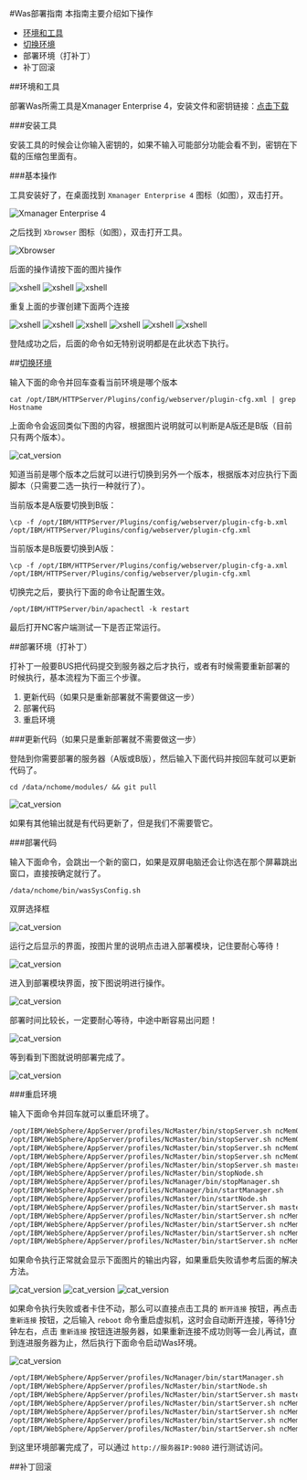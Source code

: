 #Was部署指南
本指南主要介绍如下操作

 - [环境和工具](#环境和工具)
 - [切换环境](#bbc)
 - 部署环境（打补丁）
 - 补丁回滚

##环境和工具

部署Was所需工具是Xmanager Enterprise 4，安装文件和密钥链接：<a href="xmanager.zip?raw=true">点击下载</a>

###安装工具

安装工具的时候会让你输入密钥的，如果不输入可能部分功能会看不到，密钥在下载的压缩包里面有。

###基本操作

工具安装好了，在桌面找到 `Xmanager Enterprise 4` 图标（如图），双击打开。

![Xmanager Enterprise 4](desktop.png)

之后找到 `Xbrowser` 图标（如图），双击打开工具。

![Xbrowser](tool.png)

后面的操作请按下面的图片操作

![xshell](new_xshell.png)
![xshell](new_xshell2.png)
![xshell](new_xshell3.png)

重复上面的步骤创建下面两个连接

![xshell](new_xshell4.png)
![xshell](new_xshell5.png)
![xshell](open_xshell.png)
![xshell](login_xshell_username.png)
![xshell](login_xshell_password.png)
![xshell](login_success.jpg)

登陆成功之后，后面的命令如无特别说明都是在此状态下执行。

##[切换环境](id:bbc)

输入下面的命令并回车查看当前环境是哪个版本

`cat /opt/IBM/HTTPServer/Plugins/config/webserver/plugin-cfg.xml | grep Hostname`

上面命令会返回类似下图的内容，根据图片说明就可以判断是A版还是B版（目前只有两个版本）。

![cat_version](cat_version.png)

知道当前是哪个版本之后就可以进行切换到另外一个版本，根据版本对应执行下面脚本（只需要二选一执行一种就行了）。

当前版本是A版要切换到B版：

`\cp -f /opt/IBM/HTTPServer/Plugins/config/webserver/plugin-cfg-b.xml /opt/IBM/HTTPServer/Plugins/config/webserver/plugin-cfg.xml`

当前版本是B版要切换到A版：

`\cp -f /opt/IBM/HTTPServer/Plugins/config/webserver/plugin-cfg-a.xml /opt/IBM/HTTPServer/Plugins/config/webserver/plugin-cfg.xml`

切换完之后，要执行下面的命令让配置生效。

`/opt/IBM/HTTPServer/bin/apachectl -k restart`

最后打开NC客户端测试一下是否正常运行。

##部署环境（打补丁）

打补丁一般要BUS把代码提交到服务器之后才执行，或者有时候需要重新部署的时候执行，基本流程为下面三个步骤。

 1. 更新代码（如果只是重新部署就不需要做这一步）
 2. 部署代码
 3. 重启环境

###更新代码（如果只是重新部署就不需要做这一步）

登陆到你需要部署的服务器（A版或B版），然后输入下面代码并按回车就可以更新代码了。

`cd /data/nchome/modules/ && git pull`

![cat_version](update_code.jpg)

如果有其他输出就是有代码更新了，但是我们不需要管它。

###部署代码

输入下面命令，会跳出一个新的窗口，如果是双屏电脑还会让你选在那个屏幕跳出窗口，直接按确定就行了。

`/data/nchome/bin/wasSysConfig.sh`

双屏选择框

![cat_version](two_screen.png)

运行之后显示的界面，按图片里的说明点击进入部署模块，记住要耐心等待！

![cat_version](enter_deploy.png)

进入到部署模块界面，按下图说明进行操作。

![cat_version](deploy.png)

部署时间比较长，一定要耐心等待，中途中断容易出问题！

![cat_version](deploying.png)

等到看到下图就说明部署完成了。

![cat_version](deploy_finsh.png)

###重启环境

输入下面命令并回车就可以重启环境了。

```sh
/opt/IBM/WebSphere/AppServer/profiles/NcMaster/bin/stopServer.sh ncMem04
/opt/IBM/WebSphere/AppServer/profiles/NcMaster/bin/stopServer.sh ncMem03
/opt/IBM/WebSphere/AppServer/profiles/NcMaster/bin/stopServer.sh ncMem02
/opt/IBM/WebSphere/AppServer/profiles/NcMaster/bin/stopServer.sh ncMem01
/opt/IBM/WebSphere/AppServer/profiles/NcMaster/bin/stopServer.sh master
/opt/IBM/WebSphere/AppServer/profiles/NcMaster/bin/stopNode.sh
/opt/IBM/WebSphere/AppServer/profiles/NcManager/bin/stopManager.sh
/opt/IBM/WebSphere/AppServer/profiles/NcManager/bin/startManager.sh
/opt/IBM/WebSphere/AppServer/profiles/NcMaster/bin/startNode.sh
/opt/IBM/WebSphere/AppServer/profiles/NcMaster/bin/startServer.sh master
/opt/IBM/WebSphere/AppServer/profiles/NcMaster/bin/startServer.sh ncMem01
/opt/IBM/WebSphere/AppServer/profiles/NcMaster/bin/startServer.sh ncMem02
/opt/IBM/WebSphere/AppServer/profiles/NcMaster/bin/startServer.sh ncMem03
/opt/IBM/WebSphere/AppServer/profiles/NcMaster/bin/startServer.sh ncMem04
```

如果命令执行正常就会显示下面图片的输出内容，如果重启失败请参考后面的解决方法。

![cat_version](reboo_was1.png)
![cat_version](reboo_was2.png)
![cat_version](reboo_was3.png)

如果命令执行失败或者卡住不动，那么可以直接点击工具的 `断开连接`  按钮，再点击 `重新连接` 按钮，之后输入 `reboot` 命令重启虚拟机，这时会自动断开连接，等待1分钟左右，点击 `重新连接` 按钮连进服务器，如果重新连接不成功则等一会儿再试，直到连进服务器为止，然后执行下面命令启动Was环境。

![cat_version](reboot.png)

```sh
/opt/IBM/WebSphere/AppServer/profiles/NcManager/bin/startManager.sh
/opt/IBM/WebSphere/AppServer/profiles/NcMaster/bin/startNode.sh
/opt/IBM/WebSphere/AppServer/profiles/NcMaster/bin/startServer.sh master
/opt/IBM/WebSphere/AppServer/profiles/NcMaster/bin/startServer.sh ncMem01
/opt/IBM/WebSphere/AppServer/profiles/NcMaster/bin/startServer.sh ncMem02
/opt/IBM/WebSphere/AppServer/profiles/NcMaster/bin/startServer.sh ncMem03
/opt/IBM/WebSphere/AppServer/profiles/NcMaster/bin/startServer.sh ncMem04
```

到这里环境部署完成了，可以通过 `http://服务器IP:9080` 进行测试访问。

##补丁回滚


